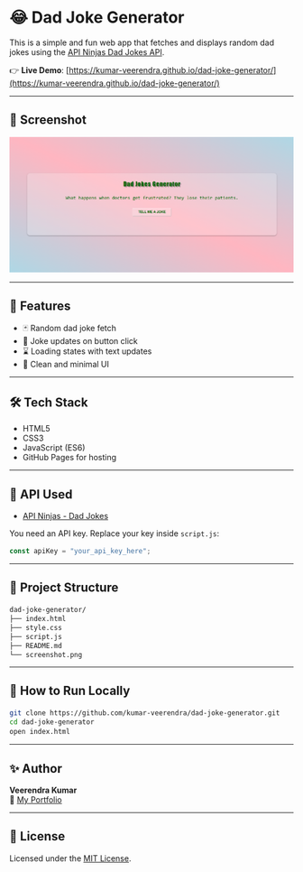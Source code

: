 # 😂 Dad Joke Generator

This is a simple and fun web app that fetches and displays random dad jokes using the [API Ninjas Dad Jokes API](https://api-ninjas.com/api/dadjokes).

👉 **Live Demo**: [https://kumar-veerendra.github.io/dad-joke-generator/](https://kumar-veerendra.github.io/dad-joke-generator/)

---

## 📸 Screenshot

![Screenshot](screenshot.png)

---

## 🚀 Features

- 🃏 Random dad joke fetch
- 🔄 Joke updates on button click
- ⌛ Loading states with text updates
- 🎯 Clean and minimal UI

---

## 🛠️ Tech Stack

- HTML5
- CSS3
- JavaScript (ES6)
- GitHub Pages for hosting

---

## 🔐 API Used

- [API Ninjas - Dad Jokes](https://api-ninjas.com/api/dadjokes)

You need an API key. Replace your key inside `script.js`:
```js
const apiKey = "your_api_key_here";
```

---

## 📁 Project Structure

```
dad-joke-generator/
├── index.html
├── style.css
├── script.js
├── README.md
└── screenshot.png
```

---

## 🚀 How to Run Locally

```bash
git clone https://github.com/kumar-veerendra/dad-joke-generator.git
cd dad-joke-generator
open index.html
```

---

## ✨ Author

**Veerendra Kumar**  
🔗 [My Portfolio](https://veerendrakumar-portfolio.netlify.app/)

---

## 📜 License

Licensed under the [MIT License](LICENSE).
